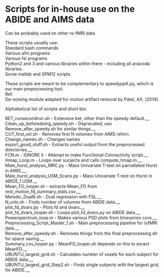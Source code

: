 # Scripts for in-house use on the ABIDE and AIMS data

Can be probably used on other rs-fMRI data

These scripts usually use: <br />
Standard bash commands <br />
Various afni programs <br />
Various fsl programs <br />
Python2 and 3 and various libraries within there - including all anacoda libraries. <br />
Some matlab and SPM12 scripts <br />


These scripts are meant to be complementary to speedyppX.py, which is our main preprocessing tool. <br />
Ref: <br />
De-noising module adapted for motion artifact removal by Patel, AX. (2014). <br />


Alphabetical list of scripts and short bio: <br />

BET_runsecondrun.sh - Extensive bet, other than the speedy default.__ <br />
Clean_up_beforedoing_speedy.sh - Deprecated, use Remove_after_speedy.sh for similar things.__ <br />
CUT_first_vol.sh - Removes first N volumes from AIMS rsfmri. <br />
Change_names.sh - Changes names <br />
export_good_stuff.sh - Extracts useful output from the preprocessed directories.__ <br />
FCN.m - IGNORE it - Attempt to make Functional Connectivity script.__ <br />
Hmap_Loop.m - Loops over sucjects and calls compute_hmap.m.__ <br />
Male_hurst_analysis_MRC.py - Mass Univariate T-test on parcellated Hurst in AIMS.__ <br />
Male_hurst_analysis_USM_Scans.py - Mass Univariate T-test on Hurst in ABIDE_1 USM.__ <br />
Mean_FD_looper.sh - extracts Mean_FD from rest_motion_fd_summary_stats.csv.__ <br />
Melodic_DualR.sh - Dual regression with FSL.__ <br />
N_vols.sh - Finds number of volumes from ABIDE data.__ <br />
plot_fd_dvars.py - Plots fd and dvars.__ <br />
plot_fd_dvars_looper.sh - Loops plot_fd_dvars.py on ABIDE data.__ <br />
Powerspectrum_loop.m - Makes various PSD plots from timeseries csvs.__ <br />
Preprocessing_Script_Master_1.sh - Main preprocessing pipeline for rsfMRI data.__ <br />
Remove_after_speedy.sh - Removes things from the final preprocessing dir for space saving.__ <br />
Summary_csv_looper.py - MeanFD_looper.sh depends on this to exract MeanFD.__ <br />
UBUNTU_largest_grid.sh - Calculates number of voxels for each subject for ABIDE data.__ <br />
UBUNTU_largest_grid_Step2.sh - Finds single subjects with the largest grid, for ABIDE.__ <br />


